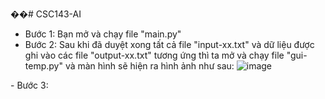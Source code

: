 ��#   C S C 1 4 3 - A I 
 - Bước 1: Bạn mở và chạy file "main.py"
 - Bước 2: Sau khi đã duyệt xong tất cả file "input-xx.txt" và dữ liệu được ghi vào các file "output-xx.txt" tương ứng thì ta mở và chạy file "gui-temp.py" và màn hình sẽ hiện ra hình ảnh như sau: ![image](https://github.com/user-attachments/assets/ae38f6f1-cc85-4d5c-99aa-eff3c6ec3766)

 - Bước 3: 
